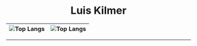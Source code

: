 
<div align=center>

# Luis Kilmer



| ![Top Langs](https://i.pinimg.com/originals/a5/43/7e/a5437ecc2ab152de7c0d69ed800af4a4.gif) | ![Top Langs](https://github-readme-stats.vercel.app/api/top-langs/?username=lukilme&layout=compact&langs_count=12&theme=dark) |
|-------------------------------------------------------------------------------------------|----------------------------------------------------------------------------------------------------------------------------------------------------------------------------------------------------------|

<hr>

</div>
